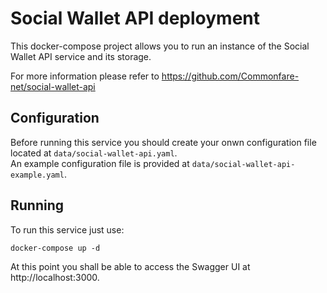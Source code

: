 # Social Wallet API deployment
This docker-compose project allows you to run an instance of the Social Wallet API service
and its storage.  

For more information please refer to https://github.com/Commonfare-net/social-wallet-api

## Configuration
Before running this service you should create your onwn configuration file located at
`data/social-wallet-api.yaml`.  
An example configuration file is provided at `data/social-wallet-api-example.yaml`.

## Running
To run this service just use:  
```
docker-compose up -d
```

At this point you shall be able to access the Swagger UI at http://localhost:3000.